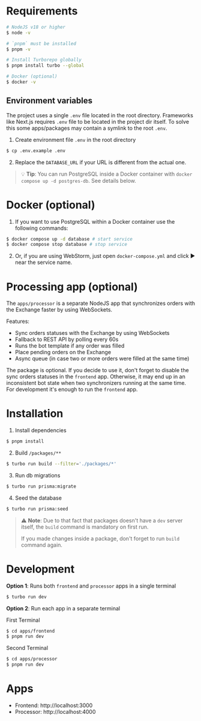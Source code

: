 # Requirements

```bash
# NodeJS v18 or higher
$ node -v

# `pnpm` must be installed
$ pnpm -v

# Install Turborepo globally
$ pnpm install turbo --global

# Docker (optional)
$ docker -v
```

## Environment variables

The project uses a single `.env` file located in the root directory.
Frameworks like Next.js requires `.env` file to be located in the project dir itself.
To solve this some apps/packages may contain a symlink to the root `.env`.

1. Create environment file `.env` in the root directory

```bash
$ cp .env.example .env
```

2. Replace the `DATABASE_URL` if your URL is different from the actual one.

> 💡 **Tip**: You can run PostgreSQL inside a Docker container with `docker compose up -d postgres-db`. See details below.

# Docker (optional)

1. If you want to use PostgreSQL within a Docker container use the following commands:

```bash
$ docker compose up -d database # start service
$ docker compose stop database # stop service
```

2. Or, if you are using WebStorm, just open `docker-compose.yml` and click ▶️ near the service name.


# Processing app (optional)

The `apps/processor` is a separate NodeJS app that synchronizes orders with the Exchange faster by using WebSockets.

Features:

- Sync orders statuses with the Exchange by using WebSockets
- Fallback to REST API by polling every 60s
- Runs the bot template if any order was filled
- Place pending orders on the Exchange
- Async queue (in case two or more orders were filled at the same time)

The package is optional. If you decide to use it, don't forget to disable the sync orders statuses in the `frontend` app.
Otherwise, it may end up in an inconsistent bot state when two synchronizers running at the same time.
For development it's enough to run the `frontend` app.

# Installation

1. Install dependencies

```bash
$ pnpm install
```

2. Build `/packages/**`

```bash
$ turbo run build --filter='./packages/*'
```

3. Run db migrations

```bash
$ turbo run prisma:migrate
```

4. Seed the database

```bash
$ turbo run prisma:seed
```


> ⚠️ **Note**: Due to that fact that packages doesn't have a `dev` server itself, the `build` command is mandatory on first run.
>
> If you made changes inside a package, don't forget to run `build` command again.


# Development

**Option 1**: Runs both `frontend` and `processor` apps in a single terminal

```bash
$ turbo run dev
```

**Option 2**: Run each app in a separate terminal

First Terminal

```bash
$ cd apps/frontend
$ pnpm run dev
```

Second Terminal
```bash
$ cd apps/processor
$ pnpm run dev
```

# Apps

- Frontend: http://localhost:3000
- Processor: http://localhost:4000
